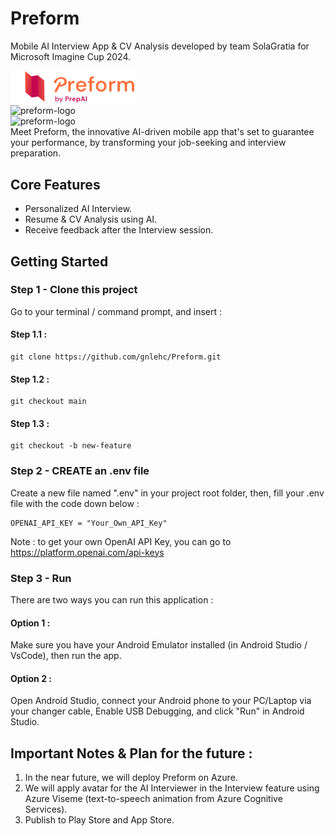 # Preform
Mobile AI Interview App & CV Analysis developed by team SolaGratia for Microsoft Imagine Cup 2024.

<p>
  <img src="assets/img/logopreform.png" alt="preform-logo" width="200" style="margin-right: 20px;">
  <br>
   <img src="https://i.ibb.co/yNzj0g7/S-37634063-0.jpg" alt="preform-logo" width="600" style="margin-right: 20px;">
  <br>
  <img src="https://i.ibb.co/T09BZzL/S-37634065-0.jpg" alt="preform-logo" width="600" style="margin-right: 20px;">
  <br>
  Meet Preform, the innovative AI-driven mobile app that's set to guarantee your performance, by transforming your job-seeking and interview preparation. 
</p>

## Core Features
+ Personalized AI Interview.
+ Resume & CV Analysis using AI.
+ Receive feedback after the Interview session.

## Getting Started
### Step 1 - Clone this project
Go to your terminal / command prompt, and insert :
#### Step 1.1 :
```
git clone https://github.com/gnlehc/Preform.git
```

#### Step 1.2 :
```
git checkout main
```

#### Step 1.3 :
```
git checkout -b new-feature
```

### Step 2 - CREATE an .env file
Create a new file named ".env" in your project root folder, then, fill your .env file with the code down below :
```
OPENAI_API_KEY = "Your_Own_API_Key"
```

Note : to get your own OpenAI API Key, you can go to https://platform.openai.com/api-keys

### Step 3 - Run
There are two ways you can run this application :
#### Option 1 :
Make sure you have your Android Emulator installed (in Android Studio / VsCode), then run the app.
#### Option 2 :
Open Android Studio, connect your Android phone to your PC/Laptop via your changer cable, Enable USB Debugging, and click "Run" in Android Studio.

## Important Notes & Plan for the future :
1. In the near future, we will deploy Preform on Azure.
2. We will apply avatar for the AI Interviewer in the Interview feature using Azure Viseme (text-to-speech animation from Azure Cognitive Services).
3. Publish to Play Store and App Store.
